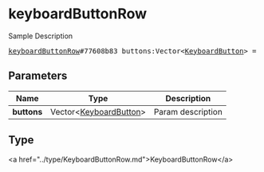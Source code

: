 # keyboardButtonRow

Sample Description

<pre>
<a href="../constructor/keyboardButtonRow.md">keyboardButtonRow</a>#77608b83 buttons:Vector&lt;<a href="../type/KeyboardButton.md">KeyboardButton</a>&gt; = <a href="../type/KeyboardButtonRow.md">KeyboardButtonRow</a>;
</pre>

## Parameters

| Name | Type | Description |
|------|:----:|-------------|
| **buttons** | Vector&lt;<a href="../type/KeyboardButton.md">KeyboardButton</a>&gt; | Param description |

## Type

&lt;a href=&#34;../type/KeyboardButtonRow.md&#34;&gt;KeyboardButtonRow&lt;/a&gt;
